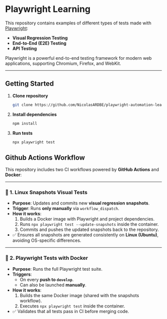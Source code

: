 # Playwright Learning

This repository contains examples of different types of tests made with [Playwright](https://playwright.dev/):  
- **Visual Regression Testing**  
- **End-to-End (E2E) Testing**  
- **API Testing**  

Playwright is a powerful end-to-end testing framework for modern web applications, supporting Chromium, Firefox, and WebKit.

---

## Getting Started

1. **Clone repository**
    ```bash
    git clone https://github.com/NicolasARDBE/playwright-automation-learning.git
    ```
2. **Install dependencies**
    ```bash
    npm install
    ```

3. **Run tests**
    ```bash
    npx playwright test
    ```
## Github Actions Workflow
This repository includes two CI workflows powered by **GitHub Actions** and **Docker**:

---

### 🔹 1. Linux Snapshots Visual Tests

- **Purpose**: Updates and commits new **visual regression snapshots**.  
- **Trigger**: Runs **only manually** via `workflow_dispatch`.  
- **How it works**:
  1. Builds a Docker image with Playwright and project dependencies.  
  2. Runs `npx playwright test --update-snapshots` inside the container.  
  3. Commits and pushes the updated snapshots back to the repository.  
- ✅ Ensures all snapshots are generated consistently on **Linux (Ubuntu)**, avoiding OS-specific differences.

---

### 🔹 2. Playwright Tests with Docker

- **Purpose**: Runs the full Playwright test suite.  
- **Triggers**:
  - On every **push to `develop`**.    
  - Can also be launched **manually**.  
- **How it works**:
  1. Builds the same Docker image (shared with the snapshots workflow).  
  2. Executes `npx playwright test` inside the container.  
- ✅ Validates that all tests pass in CI before merging code.

